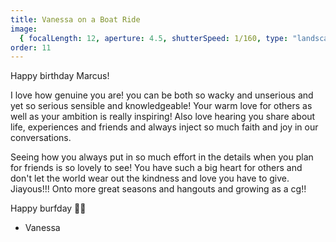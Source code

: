 ```yaml
---
title: Vanessa on a Boat Ride
image:
  { focalLength: 12, aperture: 4.5, shutterSpeed: 1/160, type: "landscape" }
order: 11
---
```


Happy birthday Marcus!

I love how genuine you are! you can be both so wacky and unserious and yet so serious sensible and knowledgeable! Your warm love for others as well as your ambition is really inspiring! Also love hearing you share about life, experiences and friends and always inject so much faith and joy in our conversations.

Seeing how you always put in so much effort in the details when you plan for friends is so lovely to see! You have such a big heart for others and don't let the world wear out the kindness and love you have to give. Jiayous!!! Onto more great seasons and hangouts and growing as a cg!!

Happy burfday 🎂✨

- Vanessa
